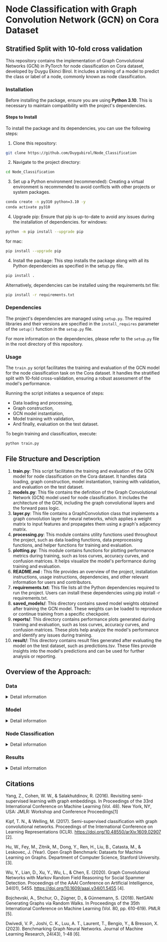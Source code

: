 # Node Classification with  Graph Convolution Network (GCN) on Cora Dataset
## Stratified Split with 10-fold cross validation 

This repository contains the implementation of Graph Convolutional Networks (GCN) in PyTorch for node classification on Cora dataset, developed by Duygu Ekinci Birol.
It includes a training of a model to predict the class or label of a node, commonly known as node classification. 


### Installation
Before installing the package, ensure you are using **Python 3.10**. This is necessary to maintain compatibility with the project's dependencies.

#### Steps to Install
To install the package and its dependencies, you can use the following steps:

1. Clone this repository:
```bash
git clone https://github.com/Duygubirol/Node_Classification
```

2. Navigate to the project directory:
```bash
cd Node_Classification
```

3. Set up a Python environment (recommended):
Creating a virtual environment is recommended to avoid conflicts with other projects or system packages.
```bash
conda create -n py310 python=3.10 -y
conda activate py310
```

4. Upgrade pip:
Ensure that pip is up-to-date to avoid any issues during the installation of dependencies.
for windows:
```bash
python -m pip install --upgrade pip
```
for mac:
```bash
pip install --upgrade pip
```

4. Install the package:
This step installs the package along with all its Python dependencies as specified in the setup.py file.
```bash
pip install .
```

Alternatively, dependencies can be installed using the requirements.txt file:
```bash
pip install -r requirements.txt
```

### Dependencies

The project's dependencies are managed using `setup.py`. The required libraries and their versions are specified in the `install_requires` parameter of the `setup()` function in the `setup.py` file.

For more information on the dependencies, please refer to the `setup.py` file in the root directory of this repository.


### Usage
The `train.py` script facilitates the training and evaluation of the GCN model for the node classification task on the Cora dataset. It handles the stratified split with 10-fold cross-validation, ensuring a robust assessment of the model's performance.

Running the script initiates a sequence of steps:
- Data loading and processing,
- Graph construction,
- GCN model instantiation,
- Model training with validation,
- And finally, evaluation on the test dataset.

To begin training and classification, execute:
```bash
python train.py
```

## File Structure and Description
1. **train.py**: This script facilitates the training and evaluation of the GCN model for node classification on the Cora dataset. It handles data loading, graph construction, model instantiation, training with validation, and evaluation on the test dataset.
2. **models.py**: This file contains the definition of the Graph Convolutional Network (GCN) model used for node classification. It includes the architecture of the GCN, including the graph convolutional layers and the forward pass logic.
3. **layer.py**: This file contains a GraphConvolution class that implements a graph convolution layer for neural networks, which applies a weight matrix to input features and propagates them using a graph's adjacency matrix.
3. **processing.py**: This module contains utility functions used throughout the project, such as data loading functions, data preprocessing functions, and helper functions for training and evaluation.
4. **plotting.py**: This module contains functions for plotting performance metrics during training, such as loss curves, accuracy curves, and confusion matrices. It helps visualize the model's performance during training and evaluation.
5. **README.md** : This file provides an overview of the project, installation instructions, usage instructions, dependencies, and other relevant information for users and contributors.
6. **requirements.txt**: This file lists all the Python dependencies required to run the project. Users can install these dependencies using pip install -r requirements.txt.
7. **saved_models/**: This directory contains saved model weights obtained after training the GCN model. These weights can be loaded to reproduce or continue training from a specific checkpoint.
8. **reports/**: This directory contains performance plots generated during training and evaluation, such as loss curves, accuracy curves, and confusion matrices. These plots help analyze the model's performance and identify any issues during training.
9. **result/**: This directory contains result files generated after evaluating the model on the test dataset, such as predictions.tsv. These files provide insights into the model's predictions and can be used for further analysis or reporting.

## Overview of the Approach:

### Data
<details>
<summary>Detail information</summary>

The Cora dataset, which can be downloaded from the provided link (https://linqs-data.soe.ucsc.edu/public/lbc/cora.), is a collection of academic publications represented as nodes in a graphintroduced by Yang et al. (2016) [1]. Each publication is connected to others through citations, forming links or edges between them. Because all nodes in the Cora dataset represent the same type of entity (research papers) and all edges represent the same type of relationship (citations), the dataset is considered homogeneous. This homogeneity simplifies the modeling process and allows for the application of techniques like graph convolutional networks (GCNs) to analyze and make predictions on the dataset.

The nodes in the Cora dataset are categorized into seven subjects: "Case_Based", "Genetic_Algorithms", "Neural_Networks", "Probabilistic_Methods", "Reinforcement_Learning", "Rule_Learning", and "Theory". These subjects represent different fields or topics of study within academia.

The goal of using this dataset is to train a model to predict the subject of each publication based on its features and its relationships with other publications. In other words, given the content of a publication and the publications it cites or is cited by, the model aims to classify it into one of the seven predefined subjects.
There are 3 main training approach in terms of data splitting for this dataset:
1. Fixed 20 nodes per class: public split for benchmarking [1],[2]
2. Random splits [2]
3. The ML models are trained on papers up to 2017, validated on those from 2018, and tested on papers published since 2019. This facilitates their application in real-world scenarios, like assisting ARXIV moderators [3]

In this repository, data splitting was conducted based on a stratified distribution of labels in the general dataset for training, validation, and testing. Since the task requires k-fold cross-validation, using fixed nodes for training is not feasible. Therefore, this repository is not intended for benchmarking comparisons. However, the training data during cross-validation is balanced, as described in these articles [1],[2], while validation and test data retained the same distribution as the dataset. To assess the dataset's generalization capability after 10 rounds of validation, the best model was evaluated on the test dataset. Hence, the approach employed random stratified splitting with balanced training data in this repository. An alternative approach could involve applying the third method.

</details>

### Model
<details>
<summary>Detail information</summary>

![Multi-layer GCN with first-order filters [2]](readme/GCN.png)

This repository utilizes a GCN [2], a type of graph neural network designed for processing and learning from graph-structured data. At its core, the GCN employs a "graph convolution" layer, which operates similarly to a conventional dense layer but incorporates information from the adjacency matrix of the graph and the feature matrix of the nodes as inputs.This allows the model to consider a node's connections when making predictions or learning representations.

**Architecture of GCNs**: A GCN layer comprises trainable parameters (weight matrix and bias vector), input features (node features matrix), and the normalized graph adjacency matrix. During operation, the layer applies graph convolution to smooth node feature vectors based on their neighboring nodes in the graph, facilitating information propagation and feature learning.

**Working of GCNs**: During training, GCNs iteratively aggregate information from neighboring nodes and update node representations accordingly. By traversing through multiple layers of GCNs, the model captures hierarchical representations of nodes, encompassing both local and global graph structures.

**Reasons for Choosing the GCN Model**:  According to recent research, simple GNN architectures can effectively solve problems at this small scale[4],[5], and the performance across different GNNs on these datasets is almost indistinguishable [6]. The GCN model was selected based on its demonstrated superior performance compared to alternative methods, particularly in terms of classification accuracy and computational efficiency. Its layer-wise propagation rule, inspired by spectral graph convolutions, enables efficient and scalable semi-supervised classification on graphs. Additionally, by leveraging the graph structure directly within the neural network architecture, the GCN achieves high classification accuracy while maintaining computational efficiency. 

</details>

### Node Classification
<details>
<summary>Detail information</summary>
Node classification is a task in graph-based machine learning where each node in a graph is assigned a label or category based on its features and its connections to other nodes. 
A GCN takes the adjacency matrix of the graph (which encodes the connections between nodes) and the node features (like text attributes or numerical data) as inputs:

- **Graph Convolution**: At each layer of a GCN, a node's features are updated by aggregating and transforming features from its neighboring nodes. This aggregation mechanism allows the model to propagate and integrate label information across the network, enabling the classification of nodes even when labels are available only for a small fraction of the entire graph.

- **Layer-wise Learning**: Multiple layers in GCNs allow the capture of not just immediate neighbor relationships but also more extended neighborhoods. This helps in understanding deeper contextual relationships within the graph, essential for accurate classification.

#### Training the GCN Model

The training involves:
- **Semi-supervised Learning**: Only a subset of nodes have labels during training. The challenge is to effectively use this limited labeled data along with the graph structure to predict labels for all nodes.
- **Cross-validation**: This process helps in validating the model's effectiveness and ensuring it generalizes well over different parts of the graph.
- **Loss Calculation and Backpropagation**: The loss function typically measures the difference between the predicted labels and the actual labels of the trained nodes. The model's parameters are optimized by minimizing this loss over several training iterations.

</details>

### Results
<details>
<summary>Detail information</summary>
After training and validating the GCN across 10 folds of cross-validation on the Cora dataset, the model demonstrated robust performance. Below are the summarized outcomes of the model's accuracy:

Training and Validation Performance
Mean Training Accuracy: 0.9272 ± 0.0072
Mean Validation Accuracy: 0.8637 ± 0.0211

These results represent the average performance across all 10 folds, showcasing the model's ability to generalize across different subsets of the data.

Final Model Evaluation
Test Accuracy: 0.8782
The test accuracy indicates the effectiveness of the model when applied to unseen data, providing a realistic measure of its predictive power in practical scenarios.
This approach not only adds valuable insights about the model's 

</details>

## Citations

Yang, Z., Cohen, W. W., & Salakhutdinov, R. (2016). Revisiting semi-supervised learning with graph embeddings. In Proceedings of the 33rd International Conference on Machine Learning (Vol. 48). New York, NY, USA: JMLR: Workshop and Conference Proceedings[1]

Kipf, T. N., & Welling, M. (2017). Semi-supervised classification with graph convolutional networks. Proceedings of the International Conference on Learning Representations (ICLR). https://doi.org/10.48550/arXiv.1609.02907 [2].

Hu, W., Fey, M., Zitnik, M., Dong, Y., Ren, H., Liu, B., Catasta, M., & Leskovec, J. (Year). Open Graph Benchmark: Datasets for Machine Learning on Graphs. Department of Computer Science, Stanford University.[3]. 

Wu, Y., Lian, D., Xu, Y., Wu, L., & Chen, E. (2020). Graph Convolutional Networks with Markov Random Field Reasoning for Social Spammer Detection. Proceedings of the AAAI Conference on Artificial Intelligence, 34(01), 5455. https://doi.org/10.1609/aaai.v34i01.5455 [4]. 

Bojchevski, A., Shchur, O., Zügner, D., & Günnemann, S. (2018). NetGAN: Generating Graphs via Random Walks. In Proceedings of the 35th International Conference on Machine Learning (Vol. 80, pp. 610-619). PMLR [5]. 

Dwivedi, V. P., Joshi, C. K., Luu, A. T., Laurent, T., Bengio, Y., & Bresson, X. (2023). Benchmarking Graph Neural Networks. Journal of Machine Learning Research, 24(43), 1-48 [6].
